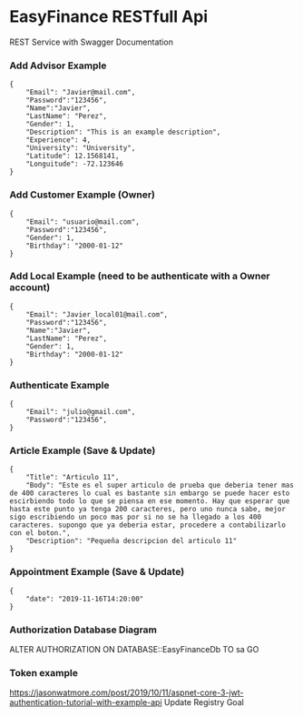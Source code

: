 # EasyFinance RESTfull Api
REST Service
with Swagger Documentation

### Add Advisor Example

~~~
{
	"Email": "Javier@mail.com",
	"Password":"123456",
	"Name":"Javier",
	"LastName": "Perez",
	"Gender": 1,
	"Description": "This is an example description",
	"Experience": 4,
	"University": "University",
	"Latitude": 12.1568141,
	"Longuitude": -72.123646
}
~~~
### Add Customer Example (Owner)

~~~
{
	"Email": "usuario@mail.com",
	"Password":"123456",
	"Gender": 1,
	"Birthday": "2000-01-12"
}
~~~
### Add Local Example (need to be authenticate with a Owner account)

~~~
{
	"Email": "Javier_local01@mail.com",
	"Password":"123456",
	"Name":"Javier",
	"LastName": "Perez",
	"Gender": 1,
	"Birthday": "2000-01-12"
}
~~~
### Authenticate Example

~~~
{
	"Email": "julio@gmail.com",
	"Password":"123456",
}
~~~

### Article Example (Save & Update)

~~~
{
	"Title": "Articulo 11",
    "Body": "Este es el super articulo de prueba que deberia tener mas de 400 caracteres lo cual es bastante sin embargo se puede hacer esto escirbiendo todo lo que se piensa en ese momento. Hay que esperar que hasta este punto ya tenga 200 caracteres, pero uno nunca sabe, mejor sigo escribiendo un poco mas por si no se ha llegado a los 400 caracteres. supongo que ya deberia estar, procedere a contabilizarlo con el boton.",
    "Description": "Pequeña descripcion del articulo 11"
}
~~~

### Appointment Example (Save & Update)

~~~
{
	"date": "2019-11-16T14:20:00"
}
~~~

### Authorization Database Diagram

ALTER AUTHORIZATION ON DATABASE::EasyFinanceDb TO sa
GO

### Token example

https://jasonwatmore.com/post/2019/10/11/aspnet-core-3-jwt-authentication-tutorial-with-example-api
Update Registry Goal